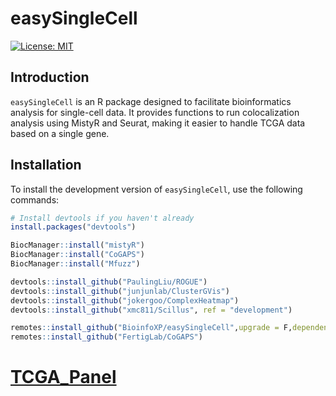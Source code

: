 # easySingleCell

[![License: MIT](https://img.shields.io/badge/License-MIT-yellow.svg)](https://opensource.org/licenses/MIT)

## Introduction

`easySingleCell` is an R package designed to facilitate bioinformatics analysis for single-cell data. It provides functions to run colocalization analysis using MistyR and Seurat, making it easier to handle TCGA data based on a single gene.

## Installation

To install the development version of `easySingleCell`, use the following commands:

```r
# Install devtools if you haven't already
install.packages("devtools")

BiocManager::install("mistyR")
BiocManager::install("CoGAPS")
BiocManager::install("Mfuzz")

devtools::install_github("PaulingLiu/ROGUE")
devtools::install_github("junjunlab/ClusterGVis")
devtools::install_github("jokergoo/ComplexHeatmap")
devtools::install_github("xmc811/Scillus", ref = "development")

remotes::install_github("BioinfoXP/easySingleCell",upgrade = F,dependencies = F)
remotes::install_github("FertigLab/CoGAPS")
```


# [TCGA_Panel](vignettes/TCGA_Panel.md)
